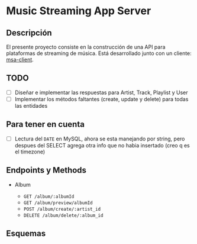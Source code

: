 # Music Streaming App Server

## Descripción

El presente proyecto consiste en la construcción de una API para plataformas de streaming de música. Está desarrollado junto con un cliente: [msa-client](https://github.com/JiunMHsu/msa-client).

## TODO

- [ ] Diseñar e implementar las respuestas para Artist, Track, Playlist y User
- [ ] Implementar los métodos faltantes (create, update y delete) para todas las entidades

## Para tener en cuenta

- [ ] Lectura del `DATE` en MySQL, ahora se esta manejando por string, pero despues del SELECT agrega otra info que no habia insertado (creo q es el timezone)

## Endpoints y Methods

- Album

  - `GET /album/:albumId`
  - `GET /album/preview/albumId`
  - `POST /album/create/:artist_id`
  - `DELETE /album/delete/:album_id`

<!-- - Artista

  - `GET /artists/:artistId`
  - `GET /artist/preview/:artist_id`
  - `GET /artist/discography/:artist_id`
  - `GET /artist/playlists/:artist_id`

- Playlist

  - `GET /playlist/:playlist_id`
  - `GET /playlist/tracks/:playlist_id`
  - `POST /playlist/create/:user_id`
  - `PATCH /playlist/update/title/:playlist_id`
  - `PATCH /playlist/update/cover/:playlist_id`
  - `PATCH /playlist/add-track/:playlist_id/:track_id`
  - `PATCH /playlist/remove-track/:playlist_id/:track_id`
  - `DELETE /playlist/delete/:playlist_id`

- Track

  - `GET /track/:track_id`
  - `GET /track/credits/:track_id`
  - `GET /track/lyrics/:track_id`

- User

  - `GET /user/:user_id`
  - `POST /user/create`
  - `PUT /user/update/:user_id`
  - `DELETE /user/delete/:user_id`
  - `GET /user/authenticate`

- Media

  - `GET /play/:track_id`
  - `GET /image/:image_name` -->

## Esquemas
